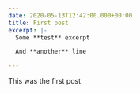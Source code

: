 ```yaml
---
date: 2020-05-13T12:42:00.000+00:00
title: First post
excerpt: |-
  Some **test** excerpt

  And **another** line

---
```

This was the first post